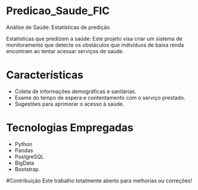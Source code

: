# Predicao_Saude_FIC
Análise de Saúde: Estatísticas de predição

Estatísticas que predizem a saúde:
Este projeto visa criar um sistema de monitoramento que detecte os obstáculos que indivíduos de baixa renda encontram ao tentar acessar serviços de saúde.


# Características
- Coleta de informações demográficas e sanitárias.
- Exame do tempo de espera e contentamento com o serviço prestado.
- Sugestões para aprimorar o acesso à saúde.

# Tecnologias Empregadas

- Python
- Pandas
- PostgreSQL
- BigData
- Bootstrap
  
#Contribuição
Este trabalho totalmente aberto para melhorias ou correções!
